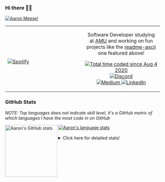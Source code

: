 ### Hi there 👋🏻
[![Aaron Meese!](https://user-images.githubusercontent.com/17814535/88975338-a2aabf00-d27f-11ea-963f-8a19608716b4.png)](https://github.com/ajmeese7/readme-ascii "README ASCII")

<!-- Modified from project here: https://github.com/novatorem/novatorem -->
<table width="100%"> 
  <tr>
  <td width="50%">
      
&nbsp; <br> [![Spotify](https://ajmeese7.vercel.app/api/spotify)](https://open.spotify.com/user/ajmeese)

  </td>
  <td width="50%">
    <p align="center">
    Software Developer studying at <a href="https://www.amu.apus.edu/">AMU</a> and working on fun 
    projects like the <a href="https://github.com/ajmeese7/readme-ascii">readme-ascii</a> one featured above!
    </p>
    <p align="center">
      <a href="https://wakatime.com/@f726891d-3b02-46cd-9b60-e8c59f9e2b14">
        <img src="https://wakatime.com/badge/user/f726891d-3b02-46cd-9b60-e8c59f9e2b14.svg" alt="Total time coded since Aug 4 2020" title="WakaTime" />
      </a>
      <a href="http://link.aaronmeese.com/discord">
        <img src="https://img.shields.io/badge/discord-ajmeese7%234835-369?style=flat-square&logo=discord&logoColor=white&color=purple" alt="Discord" title="Discord">
      </a>
      <br />
      <a href="https://link.aaronmeese.com/medium">
        <img src="https://img.shields.io/badge/medium-ajmeese7-1DB954?style=flat-square&logo=medium&logoColor=white" alt="Medium" title="Medium">
      </a>
      <a href="https://link.aaronmeese.com/linkedin">
        <img src="https://img.shields.io/badge/linkedIn-aaronmeese-1DB954?style=flat-square&logo=linkedin&logoColor=white&color=blue" alt="LinkedIn" title="LinkedIn">
      </a>
    </p>
  </td>

</table>

[//]: <> (The `&nbsp;` is to have Aphelion take up more space)

### GitHub Stats ###
*NOTE: Top languages does not indicate skill level, it's a GitHub metric of which languages I have the most code in on GitHub*

<a href="https://profile-summary-for-github.com/user/ajmeese7">
  <img align="left" height="170px" src="https://github-readme-stats.vercel.app/api?username=ajmeese7&show_icons=true&line_height=27&count_private=true&include_all_commits=true" alt="Aaron's GitHub stats"/>
  <img src="https://github-readme-stats.vercel.app/api/top-langs/?username=ajmeese7&hide_langs_below=5&layout=compact" alt="Aaron's language stats"/>
</a>

<br />
<br />
<details>
<summary>Click here for detailed stats!</summary>

### :zap: Recent Activity
<!--START_SECTION:activity-->
1. 🗣 Commented on [#5087](https://github.com/openemr/openemr/issues/5087) in [openemr/openemr](https://github.com/openemr/openemr)
2. ❗️ Opened issue [#5087](https://github.com/openemr/openemr/issues/5087) in [openemr/openemr](https://github.com/openemr/openemr)
3. ❗️ Closed issue [#5084](https://github.com/openemr/openemr/issues/5084) in [openemr/openemr](https://github.com/openemr/openemr)
4. 🗣 Commented on [#5084](https://github.com/openemr/openemr/issues/5084) in [openemr/openemr](https://github.com/openemr/openemr)
5. 🗣 Commented on [#5084](https://github.com/openemr/openemr/issues/5084) in [openemr/openemr](https://github.com/openemr/openemr)
<!--END_SECTION:activity-->

### 🧐 Waka Stats
<!--START_SECTION:waka-->
![Code Time](http://img.shields.io/badge/Code%20Time-928%20hrs%2059%20mins-blue)

**🐱 My GitHub Data** 

> 🏆 441 Contributions in the Year 2022
 > 
> 📦 356.5 kB Used in GitHub's Storage 
 > 
> 💼 Opted to Hire
 > 
> 📜 70 Public Repositories 
 > 
> 🔑 24 Private Repositories  
 > 
**I'm an Early 🐤** 

```text
🌞 Morning    246 commits    ██████░░░░░░░░░░░░░░░░░░░   26.77% 
🌆 Daytime    340 commits    █████████░░░░░░░░░░░░░░░░   37.0% 
🌃 Evening    321 commits    ████████░░░░░░░░░░░░░░░░░   34.93% 
🌙 Night      12 commits     ░░░░░░░░░░░░░░░░░░░░░░░░░   1.31%

```
📅 **I'm Most Productive on Sunday** 

```text
Monday       107 commits    ███░░░░░░░░░░░░░░░░░░░░░░   11.64% 
Tuesday      137 commits    ███░░░░░░░░░░░░░░░░░░░░░░   14.91% 
Wednesday    119 commits    ███░░░░░░░░░░░░░░░░░░░░░░   12.95% 
Thursday     126 commits    ███░░░░░░░░░░░░░░░░░░░░░░   13.71% 
Friday       117 commits    ███░░░░░░░░░░░░░░░░░░░░░░   12.73% 
Saturday     150 commits    ████░░░░░░░░░░░░░░░░░░░░░   16.32% 
Sunday       163 commits    ████░░░░░░░░░░░░░░░░░░░░░   17.74%

```


📊 **This Week I Spent My Time On** 

```text
⌚︎ Time Zone: America/New_York

💬 Programming Languages: 
PHP                      13 hrs 6 mins       ███████░░░░░░░░░░░░░░░░░░   29.7% 
TypeScript               10 hrs 45 mins      ██████░░░░░░░░░░░░░░░░░░░   24.36% 
JavaScript               7 hrs 39 mins       ████░░░░░░░░░░░░░░░░░░░░░   17.36% 
Markdown                 4 hrs 7 mins        ██░░░░░░░░░░░░░░░░░░░░░░░   9.36% 
Other                    2 hrs 36 mins       █░░░░░░░░░░░░░░░░░░░░░░░░   5.91%

🐱‍💻 Projects: 
sleep-from-home          14 hrs 28 mins      ████████░░░░░░░░░░░░░░░░░   32.8% 
meese.enterprises        13 hrs 1 min        ███████░░░░░░░░░░░░░░░░░░   29.51% 
karameese.com            4 hrs 3 mins        ██░░░░░░░░░░░░░░░░░░░░░░░   9.2% 
Unknown Project          4 hrs 1 min         ██░░░░░░░░░░░░░░░░░░░░░░░   9.11% 
aaronmeese.com           3 hrs 13 mins       █░░░░░░░░░░░░░░░░░░░░░░░░   7.32%

```

**I Mostly Code in JavaScript** 

```text
JavaScript               32 repos            █████████████░░░░░░░░░░░░   52.46% 
HTML                     8 repos             ███░░░░░░░░░░░░░░░░░░░░░░   13.11% 
Java                     4 repos             █░░░░░░░░░░░░░░░░░░░░░░░░   6.56% 
Python                   4 repos             █░░░░░░░░░░░░░░░░░░░░░░░░   6.56% 
Elixir                   2 repos             ░░░░░░░░░░░░░░░░░░░░░░░░░   3.28%

```



 Last Updated on 04/04/2022 08:03:51 UTC
<!--END_SECTION:waka-->
</details>
